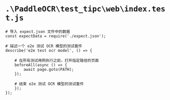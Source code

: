 # `.\PaddleOCR\test_tipc\web\index.test.js`

```
# 导入 expect.json 文件中的数据
const expectData = require('./expect.json');

# 描述一个 e2e 测试 OCR 模型的测试套件
describe('e2e test ocr model', () => {

    # 在所有测试用例执行之前，打开指定路径的页面
    beforeAll(async () => {
        await page.goto(PATH);
    });

    # 结束 e2e 测试 OCR 模型的测试套件
    });
});
```